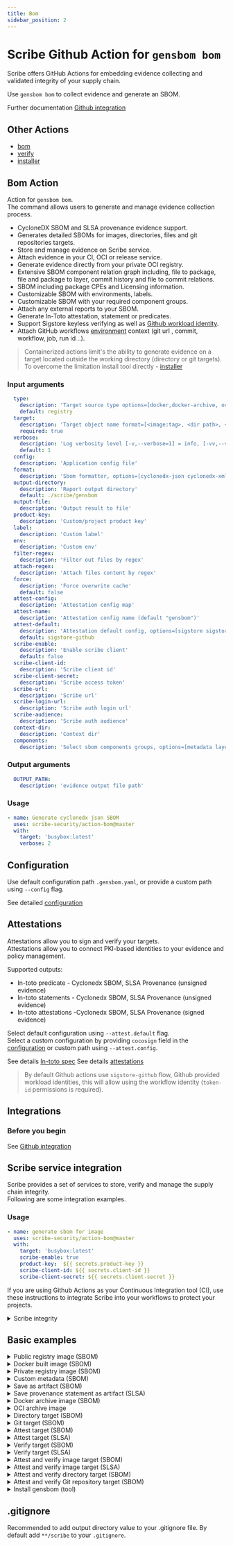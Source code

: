 ```yaml
---
title: Bom
sidebar_position: 2
---
```

# Scribe Github Action for `gensbom bom`
Scribe offers GitHub Actions for embedding evidence collecting and validated integrity of your supply chain.

Use `gensbom bom` to collect evidence and generate an SBOM.

Further documentation [Github integration](https://scribe-security.netlify.app/docs/ci-integrations/github/)

## Other Actions
* [bom](https://github.com/scribe-security/action-bom/README.md)
* [verify](https://github.com/scribe-security/action-verify/README.md)
* [installer](https://github.com/scribe-security/action-installer/README.md)
<!-- * [integrity report - action](https://github.com/scribe-security/action-report/README.md) -->

## Bom Action
Action for `gensbom bom`. <br />
The command allows users to generate and manage evidence collection process.
- CycloneDX SBOM and SLSA provenance evidence support. 
- Generates detailed SBOMs for images, directories, files and git repositories targets.
- Store and manage evidence on Scribe service.
- Attach evidence in your CI, OCI or release service.
- Generate evidence directly from your private OCI registry.
- Extensive SBOM component relation graph including, file to package, file and package to layer, commit history and file to commit relations.
- SBOM including package CPEs and Licensing information.
- Customizable SBOM with environments, labels.
- Customizable SBOM with your required component groups.
- Attach any external reports to your SBOM.
- Generate In-Toto attestation, statement or predicates.
- Support Sigstore keyless verifying as well as [Github workload identity](https://docs.github.com/en/actions/deployment/security-hardening-your-deployments/about-security-hardening-with-openid-connect).
- Attach GitHub workflows [environment](https://docs.github.com/en/actions/learn-github-actions/environment-variables) context (git url , commit, workflow, job, run id ..).

> Containerized actions limit's the ability to generate evidence on a target located outside the working directory (directory or git targets). <br />
To overcome the limitation install tool directly - [installer](https://github.com/scribe-security/action-installer/README.md)

### Input arguments
```yaml
  type:
    description: 'Target source type options=[docker,docker-archive, oci-archive, dir, registry, git]'
    default: registry
  target:
    description: 'Target object name format=[<image:tag>, <dir path>, <git url>]'
    required: true
  verbose:
    description: 'Log verbosity level [-v,--verbose=1] = info, [-vv,--verbose=2] = debug'
    default: 1
  config:
    description: 'Application config file'
  format:
    description: 'Sbom formatter, options=[cyclonedx-json cyclonedx-xml attest-cyclonedx-json statement-cyclonedx-json predicate-cyclonedx-json attest-slsa statement-slsa predicate-slsa]'
  output-directory:
    description: 'Report output directory'
    default: ./scribe/gensbom
  output-file:
    description: 'Output result to file'
  product-key:
    description: 'Custom/project product key'
  label:
    description: 'Custom label'
  env:
    description: 'Custom env'
  filter-regex:
    description: 'Filter out files by regex'
  attach-regex:
    description: 'Attach files content by regex'
  force:
    description: 'Force overwrite cache'
    default: false
  attest-config:
    description: 'Attestation config map'
  attest-name:
    description: 'Attestation config name (default "gensbom")'
  attest-default:
    description: 'Attestation default config, options=[sigstore sigstore-github x509]'
    default: sigstore-github
  scribe-enable:
    description: 'Enable scribe client'
    default: false
  scribe-client-id:
    description: 'Scribe client id' 
  scribe-client-secret:
    description: 'Scribe access token' 
  scribe-url:
    description: 'Scribe url'
  scribe-login-url:
    description: 'Scribe auth login url' 
  scribe-audience:
    description: 'Scribe auth audience' 
  context-dir:
    description: 'Context dir' 
  components:
    description: 'Select sbom components groups, options=[metadata layers packages files dep] (default [metadata,layers,packages,files,dep])'
```

### Output arguments
```yaml
  OUTPUT_PATH:
    description: 'evidence output file path'
```

### Usage
```yaml
- name: Generate cyclonedx json SBOM
  uses: scribe-security/action-bom@master
  with:
    target: 'busybox:latest'
    verbose: 2
```

## Configuration

Use default configuration path `.gensbom.yaml`, or provide a custom path using `--config` flag.

See detailed [configuration](docs/configuration.md)

## Attestations 
Attestations allow you to sign and verify your targets. <br />
Attestations allow you to connect PKI-based identities to your evidence and policy management.  <br />

Supported outputs:
- In-toto predicate - Cyclonedx SBOM, SLSA Provenance (unsigned evidence)
- In-toto statements - Cyclonedx SBOM, SLSA Provenance (unsigned evidence)
- In-toto attestations -Cyclonedx SBOM, SLSA Provenance (signed evidence)

Select default configuration using `--attest.default` flag. <br />
Select a custom configuration by providing `cocosign` field in the [configuration](docs/configuration.md) or custom path using `--attest.config`.

See details [In-toto spec](https://github.com/in-toto/attestation)
See details [attestations](docs/attestations.md)

>By default Github actions use `sigstore-github` flow, Github provided workload identities, this will allow using the workflow identity (`token-id` permissions is required).

## Integrations

### Before you begin
See [Github integration](https://scribe-security.netlify.app/docs/ci-integrations/github/)

## Scribe service integration
Scribe provides a set of services to store, verify and manage the supply chain integrity. <br />
Following are some integration examples.

### Usage
```yaml
- name: generate sbom for image
  uses: scribe-security/action-bom@master
  with:
    target: 'busybox:latest'
    scribe-enable: true
    product-key:  ${{ secrets.product-key }}
    scribe-client-id: ${{ secrets.client-id }}
    scribe-client-secret: ${{ secrets.client-secret }}
```

If you are using Github Actions as your Continuous Integration tool (CI), use these instructions to integrate Scribe into your workflows to protect your projects.

<details>
  <summary>  Scribe integrity </summary>

Full workflow example of a workflow, upload evidence on source and image to Scribe. <br />
Verifying the  target integrity on Scribe.

```YAML
name: example workflow

on: 
  push:
    tags:
      - "*"

jobs:
  scribe-evidence-test:
    runs-on: ubuntu-latest
    steps:

      - uses: actions/checkout@v2
        with:
          fetch-depth: 0

      - uses: actions/checkout@v3
        with:
          repository: mongo-express/mongo-express
          ref: refs/tags/v1.0.0-alpha.4
          path: mongo-express-scm

      - name: gensbom Scm generate bom, upload to scribe
        id: gensbom_bom_scm
        uses: scribe-security/action-bom@master
        with:
           type: dir
           target: 'mongo-express-scm'
           verbose: 2
           scribe-enable: true
           product-key:  ${{ secrets.product-key }}
           scribe-client-id: ${{ secrets.client-id }}
           scribe-client-secret: ${{ secrets.client-secret }}

      - name: Build and push remote
        uses: docker/build-push-action@v2
        with:
          context: .
          push: true
          tags: mongo-express:1.0.0-alpha.4

      - name: gensbom Image generate bom, upload to scribe
        id: gensbom_bom_image
        uses: scribe-security/action-bom@master
        with:
           target: 'mongo-express:1.0.0-alpha.4'
           verbose: 2
           scribe-enable: true
           product-key:  ${{ secrets.product-key }}
           scribe-client-id: ${{ secrets.client-id }}
           scribe-client-secret: ${{ secrets.client-secret }}

      - uses: actions/upload-artifact@v3
        with:
          name: scribe-evidence
          path: |
            ${{ steps.gensbom_bom_scm.outputs.OUTPUT_PATH }}
            ${{ steps.gensbom_bom_image.outputs.OUTPUT_PATH }}
```
</details>

## Basic examples
<details>
  <summary>  Public registry image (SBOM) </summary>

Create SBOM for remote `busybox:latest` image.

```YAML
- name: Generate cyclonedx json SBOM
  uses: scribe-security/action-bom@master
  with:
    target: 'busybox:latest'
    format: json
``` 

</details>

<details>
  <summary>  Docker built image (SBOM) </summary>

Create SBOM for image built by local docker `image_name:latest` image, overwrite cache.

```YAML
- name: Generate cyclonedx json SBOM
  uses: scribe-security/action-bom@master
  with:
    type: docker
    target: 'image_name:latest'
    format: json
    force: true
``` 
</details>

<details>
  <summary>  Private registry image (SBOM) </summary>

Custom private registry, output verbose (debug level) log output.

```YAML
- name: Generate cyclonedx json SBOM
  uses: scribe-security/action-bom@master
  with:
    target: 'scribesecuriy.jfrog.io/scribe-docker-local/stub_remote:latest'
    verbose: 2
    force: true
```
</details>

<details>
  <summary>  Custom metadata (SBOM) </summary>

Custom metadata added to SBOM
Data will be included in the signed payload when the output is an attestation.
```YAML
- name: Generate cyclonedx json SBOM - add metadata - labels, envs, name
  id: gensbom_labels
  uses: scribe-security/action-bom@master
  with:
      target: 'busybox:latest'
      verbose: 2
      format: json
      force: true
      name: name_value
      env: test_env
      label: test_label
  env:
    test_env: test_env_value
```
</details>


<details>
  <summary> Save as artifact (SBOM) </summary>

Using action `OUTPUT_PATH` output argument you can access the generated SBOM and store it as an artifact.

> Use action `output-path: <my_custom_path>` input argument to set a custom output path.

```YAML
- name: Generate cyclonedx json SBOM
  id: gensbom_json
  uses: scribe-security/action-bom@master
  with:
    target: 'busybox:latest'
    format: json

- uses: actions/upload-artifact@v2
  with:
    name: gensbom-busybox-output-test
    path: ${{ steps.gensbom_json.outputs.OUTPUT_PATH }}
``` 
</details>

<details>
  <summary> Save provenance statement as artifact (SLSA) </summary>

Using action `OUTPUT_PATH` output argument you can access the generated SBOM and store it as an artifact.

> Use action `output-path: <my_custom_path>` input argument to set a custom output path.

```YAML
- name: Generate SLSA provenance statement
  id: gensbom_slsa_statement
  uses: scribe-security/action-bom@master
  with:
    target: 'busybox:latest'
    format: statement-slsa

- uses: actions/upload-artifact@v2
  with:
    name: provenance
    path: ${{ steps.gensbom_slsa_statement.outputs.OUTPUT_PATH }}
``` 
</details>

<details>
  <summary> Docker archive image (SBOM) </summary>

Create SBOM for local `docker save ...` output.

```YAML
- name: Build and save local docker archive
  uses: docker/build-push-action@v2
  with:
    context: .
    file: .GitHub/workflows/fixtures/Dockerfile_stub
    tags: scribesecuriy.jfrog.io/scribe-docker-public-local/stub_local:latest
    outputs: type=docker,dest=stub_local.tar

- name: Generate cyclonedx json SBOM
  uses: scribe-security/action-bom@master
  with:
    type: docker-archive
    target: '/GitHub/workspace/stub_local.tar'
``` 
</details>

<details>
  <summary> OCI archive image </summary>

Create SBOM for the local oci archive.

```YAML
- name: Build and save local oci archive
  uses: docker/build-push-action@v2
  with:
    context: .
    file: .GitHub/workflows/fixtures/Dockerfile_stub
    tags: scribesecuriy.jfrog.io/scribe-docker-public-local/stub_local:latest
    outputs: type=oci,dest=stub_oci_local.tar

- name: Generate cyclonedx json SBOM
  uses: scribe-security/action-bom@master
  with:
    type: oci-archive
    target: '/GitHub/workspace/stub_oci_local.tar'
``` 
</details>

<details>
  <summary> Directory target (SBOM) </summary>

Create SBOM for a local directory.

```YAML
- name: Create dir
  run: |
    mkdir testdir
    echo "test" > testdir/test.txt

- name: gensbom attest dir
  id: gensbom_attest_dir
  uses: scribe-security/action-bom@master
  with:
    type: dir
    target: 'testdir'
``` 
</details>


<details>
  <summary> Git target (SBOM) </summary>

Create SBOM for `mongo-express` remote git repository.

```YAML
- name: Generate cyclonedx json SBOM
  uses: scribe-security/action-bom@master
  with:
    type: git
    target: 'https://github.com/mongo-express/mongo-express.git'
    format: json
``` 

Create SBOM for `my_repo` local git repository.

```YAML

- uses: actions/checkout@v3
  with:
    fetch-depth: 0
    path: my_repo

- name: Generate cyclonedx json SBOM
  uses: scribe-security/action-bom@master
  with:
    type: git
    target: 'my_repo'
    format: json
``` 

</details>

<details>
  <summary> Attest target (SBOM) </summary>

Create and sign SBOM targets. <br />
By default the `sigstore-github` flow is used, GitHub workload identity and Sigstore (Fulcio, Rekor).

>Default attestation config **Required** `id-token` permission access. <br />

```YAML
job_example:
  runs-on: ubuntu-latest
  permissions:
    id-token: write
  steps:
    - name: gensbom attest
      uses: scribe-security/action-bom@master
      with:
          target: 'busybox:latest'
          format: attest
``` 

</details>

<details>
  <summary> Attest target (SLSA) </summary>

Create and sign SLSA targets. <br />
By default the `sigstore-github` flow is used, GitHub workload identity and Sigstore (Fulcio, Rekor).

>Default attestation config **Required** `id-token` permission access.

```YAML
job_example:
  runs-on: ubuntu-latest
  permissions:
    id-token: write
  steps:
    - name: gensbom attest
    uses: scribe-security/action-bom@master
    with:
        target: 'busybox:latest'
        format: attest-slsa
``` 
</details>

<details>
  <summary> Verify target (SBOM) </summary>

Verify targets against a signed attestation. <br />

Default attestation config: `sigstore-github` - sigstore (Fulcio, Rekor). <br />
Gensbom will look for both a bom or slsa attestation to verify against.  <br />

```YAML
- name: gensbom verify
  uses: scribe-security/action-verify@master
  with:
    target: 'busybox:latest'
``` 

</details>

<details>
  <summary> Verify target (SLSA) </summary>

Verify targets against a signed attestation. <br />

Default attestation config: `sigstore-github` - sigstore (Fulcio, Rekor). <br />
Gensbom will look for both a bom or slsa attestation to verify against. <br />

```YAML
- name: gensbom verify
  uses: scribe-security/action-verify@master
  with:
    target: 'busybox:latest'
    input-format: attest-slsa
``` 

</details>

<details>
  <summary> Attest and verify image target (SBOM) </summary>

Full job example of a image signing and verifying flow.

```YAML
gensbom-busybox-test:
  runs-on: ubuntu-latest
  permissions:
    contents: read
    packages: write
    id-token: write
  steps:

    - uses: actions/checkout@v2
      with:
        fetch-depth: 0

    - name: gensbom attest
      id: gensbom_attest
      uses: scribe-security/action-bom@master
      with:
          target: 'busybox:latest'
          verbose: 2
          format: attest
          force: true

    - name: gensbom verify
      id: gensbom_verify
      uses: scribe-security/action-verify@master
      with:
          target: 'busybox:latest'
          verbose: 2

    - uses: actions/upload-artifact@v2
      with:
        name: gensbom-busybox-test
        path: scribe/gensbom
``` 

</details>

<details>
  <summary> Attest and verify image target (SLSA) </summary>

Full job example of a image signing and verifying flow.

```YAML
gensbom-busybox-test:
  runs-on: ubuntu-latest
  permissions:
    contents: read
    packages: write
    id-token: write
  steps:

    - uses: actions/checkout@v2
      with:
        fetch-depth: 0

    - name: gensbom attest slsa
      id: gensbom_attest
      uses: scribe-security/action-bom@master
      with:
          target: 'busybox:latest'
          verbose: 2
          format: attest-slsa
          force: true

    - name: gensbom verify attest slsa
      id: gensbom_verify
      uses: scribe-security/action-verify@master
      with:
          target: 'busybox:latest'
          input-format: attest-slsa
          verbose: 2

    - uses: actions/upload-artifact@v2
      with:
        name: gensbom-busybox-test
        path: scribe/gensbom
``` 

</details>

<details>
  <summary> Attest and verify directory target (SBOM) </summary>

Full job example of a directory signing and verifying flow.

```YAML
gensbom-dir-test:
  runs-on: ubuntu-latest
  permissions:
    contents: read
    packages: write
    id-token: write
  steps:

    - uses: actions/checkout@v2
      with:
        fetch-depth: 0

    - name: gensbom attest workdir
      id: gensbom_attest_dir
      uses: scribe-security/action-bom@master
      with:
          type: dir
          target: '/GitHub/workspace/'
          verbose: 2
          format: attest
          force: true

    - name: gensbom verify workdir
      id: gensbom_verify_dir
      uses: scribe-security/action-verify@master
      with:
          type: dir
          target: '/GitHub/workspace/'
          verbose: 2
    
    - uses: actions/upload-artifact@v2
      with:
        name: gensbom-workdir-evidence
        path: |
          scribe/gensbom      
``` 

</details>

<details>
  <summary> Attest and verify Git repository target (SBOM) </summary>

Full job example of a git repository signing and verifying flow.
> Support for both local (path) and remote git (url) repositories.

```YAML
gensbom-dir-test:
  runs-on: ubuntu-latest
  permissions:
    contents: read
    packages: write
    id-token: write
  steps:

    - uses: actions/checkout@v3
      with:
        fetch-depth: 0

    - name: gensbom attest local repo
      id: gensbom_attest_dir
      uses: scribe-security/action-bom@master
      with:
          type: git
          target: '/GitHub/workspace/my_repo'
          verbose: 2
          format: attest
          force: true

    - name: gensbom verify local repo
      id: gensbom_verify_dir
      uses: scribe-security/action-verify@master
      with:
          type: git
          target: '/GitHub/workspace/my_repo'
          verbose: 2
    
    - uses: actions/upload-artifact@v3
      with:
        name: gensbom-git-evidence
        path: |
          scribe/gensbom      
``` 

</details>

<details>
  <summary> Install gensbom (tool) </summary>

Install gensbom as a tool
```YAML
- name: install gensbom
  uses: scribe-security/action-installer@master

- name: gensbom run
  run: |
    gensbom --version
    gensbom busybox:latest -vv
``` 
</details>

## .gitignore
Recommended to add output directory value to your .gitignore file.
By default add `**/scribe` to your `.gitignore`.

